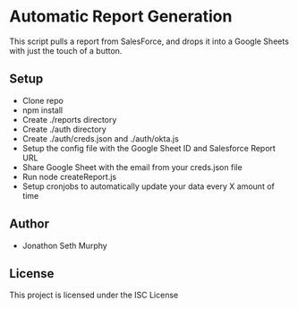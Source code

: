 # Automatic Report Generation

This script pulls a report from SalesForce, and drops it into a Google Sheets with just the touch of a button.

## Setup

* Clone repo
* npm install
* Create ./reports directory
* Create ./auth directory
* Create ./auth/creds.json and ./auth/okta.js
* Setup the config file with the Google Sheet ID and Salesforce Report URL
* Share Google Sheet with the email from your creds.json file 
* Run node createReport.js
* Setup cronjobs to automatically update your data every X amount of time

## Author

* Jonathon Seth Murphy

## License

This project is licensed under the ISC License
